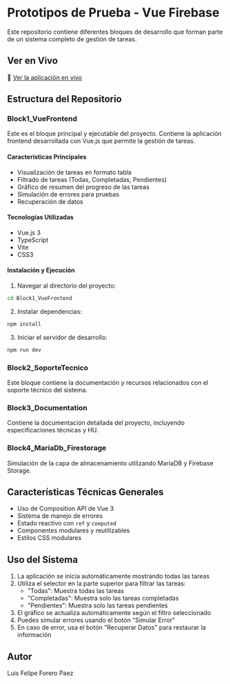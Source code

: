 # Prototipos de Prueba - Vue Firebase

Este repositorio contiene diferentes bloques de desarrollo que forman parte de un sistema completo de gestión de tareas.

## Ver en Vivo
🔗 [Ver la aplicación en vivo](https://test-prototypes-vue-firebase.vercel.app/)

## Estructura del Repositorio

### Block1_VueFrontend
Este es el bloque principal y ejecutable del proyecto. Contiene la aplicación frontend desarrollada con Vue.js que permite la gestión de tareas.

#### Características Principales
- Visualización de tareas en formato tabla
- Filtrado de tareas (Todas, Completadas, Pendientes)
- Gráfico de resumen del progreso de las tareas
- Simulación de errores para pruebas
- Recuperación de datos

#### Tecnologías Utilizadas
- Vue.js 3
- TypeScript
- Vite
- CSS3

#### Instalación y Ejecución
1. Navegar al directorio del proyecto:
```bash
cd Block1_VueFrontend
```

2. Instalar dependencias:
```bash
npm install
```

3. Iniciar el servidor de desarrollo:
```bash
npm run dev
```

### Block2_SoporteTecnico
Este bloque contiene la documentación y recursos relacionados con el soporte técnico del sistema.

### Block3_Documentation
Contiene la documentación detallada del proyecto, incluyendo especificaciones técnicas y HU.

### Block4_MariaDb_Firestorage
Simulación de la capa de almacenamiento utilizando MariaDB y Firebase Storage.

## Características Técnicas Generales
- Uso de Composition API de Vue 3
- Sistema de manejo de errores
- Estado reactivo con `ref` y `computed`
- Componentes modulares y reutilizables
- Estilos CSS modulares

## Uso del Sistema
1. La aplicación se inicia automáticamente mostrando todas las tareas
2. Utiliza el selector en la parte superior para filtrar las tareas:
   - "Todas": Muestra todas las tareas
   - "Completadas": Muestra solo las tareas completadas
   - "Pendientes": Muestra solo las tareas pendientes
3. El gráfico se actualiza automáticamente según el filtro seleccionado
4. Puedes simular errores usando el botón "Simular Error"
5. En caso de error, usa el botón "Recuperar Datos" para restaurar la información

## Autor
Luis Felipe Forero Paez